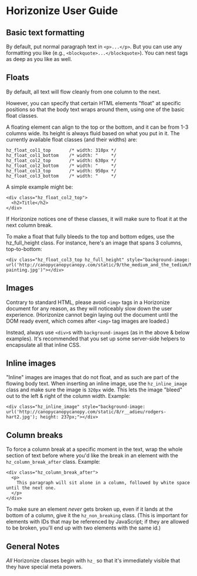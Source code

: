 # Horizonize User Guide

## Basic text formatting

By default, put normal paragraph text in `<p>...</p>`. But you can use any formatting you like (e.g., `<blockquote>...</blockquote>`). You can nest tags as deep as you like as well.

## Floats

By default, all text will flow cleanly from one column to the next.

However, you can specify that certain HTML elements "float" at specific positions so that the body text wraps around them, using one of the basic float classes.

A floating element can align to the top or the bottom, and it can be from 1-3 columns wide. Its height is always fluid based on what you put in it. The currently available float classes (and their widths) are:

    hz_float_col1_top       /* width: 310px */
    hz_float_col1_bottom    /* width: "     */ 
    hz_float_col2_top       /* width: 630px */
    hz_float_col2_bottom    /* width: "     */
    hz_float_col3_top       /* width: 950px */
    hz_float_col3_bottom    /* width: "     */

A simple example might be:

    <div class="hz_float_col2_top">
      <h2>Title</h2>
    </div>

If Horizonize notices one of these classes, it will make sure to float it at the next column break.

To make a float that fully bleeds to the top and bottom edges, use the hz_full_height class. For instance, here's an image that spans 3 columns, top-to-bottom:

    <div class="hz_float_col3_top hz_full_height" style="background-image: url('http://canopycanopycanopy.com/static/9/the_medium_and_the_tedium/MB-painting.jpg')"></div>

## Images

Contrary to standard HTML, please avoid `<img>` tags in a Horizonize document for any reason, as they will noticeably slow down the user experience. (Horizonize cannot begin laying out the document until the DOM ready event, which comes after `<img>` tag images are loaded.)

Instead, always use `<div>`s with `background-image`s (as in the above & below examples). It's recommended that you set up some server-side helpers to encapsulate all that inline CSS.

## Inline images

"Inline" images are images that do not float, and as such are part of the flowing body text. When inserting an inline image, use the `hz_inline_image` class and make sure the image is `320px` wide. This lets the image "bleed" out to the left & right of the column width. Example:

    <div class="hz_inline_image" style="background-image: url('http://canopycanopycanopy.com/static/8/r__adieu/rodgers-hart2.jpg'); height: 237px;"></div>

## Column breaks

To force a column break at a specific moment in the text, wrap the whole section of text before where you'd like the break in an element with the `hz_column_break_after` class. Example:

    <div class="hz_column_break_after">
      <p>
        This paragraph will sit alone in a column, followed by white space until the next one.
      </p>
    </div>

To make sure an element _never_ gets broken up, even if it lands at the bottom of a column, give it the `hz_non_breaking` class. (This is important for elements with IDs that may be referenced by JavaScript; if they are allowed to be broken, you'll end up with two elements with the same id.)

## General Notes

_All_ Horizonize classes begin with `hz_` so that it's immediately visible that they have special meta powers.
